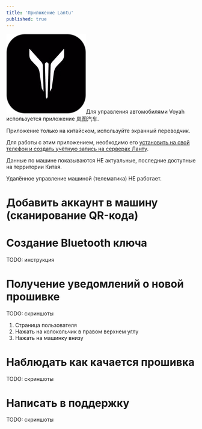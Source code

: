 ```yaml
---
title: 'Приложение Lantu'
published: true
---
```


<img class=app-icon src='account-app-icon-lantu.png' alt=''>Для управления автомобилями Voyah используется приложение 岚图汽车.

Приложение только на китайском, используйте экранный переводчик.

Для работы с этим приложением, необходимо его [установить на свой телефон и создать учётную запись на серверах Ланту](account.md).

Данные по машине показываются НЕ актуальные, последние доступные на территории Китая.

Удалённое управление машиной (телематика) НЕ работает.

# Добавить аккаунт в машину (сканирование QR-кода)

# Создание Bluetooth ключа

TODO: инструкция

# Получение уведомлений о новой прошивке

TODO: скриншоты

1. Страница пользователя
2. Нажать на колокольчик в правом верхнем углу
3. Нажать на машинку внизу

# Наблюдать как качается прошивка

TODO: скриншоты

# Написать в поддержку

TODO: скриншоты
